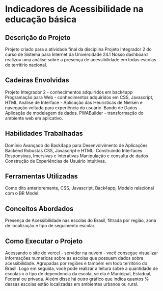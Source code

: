# Indicadores de Acessibilidade na educação básica

## Descrição do Projeto
Projeto criado para a atividade final da disciplina Projeto Integrador 2 do curso de  Sistema para Internet da Universidade 24.1
Nosso dashboard realizou uma análise sobre a presença de acessibilidade em todas escolas do territírio nacional.
## Cadeiras Envolvidas
Projeto Integrador 2 - conhecimentos adquiridos em back4app
Programação para Web - conhecimentos adquiridos em CSS, Javascript, HTML
Análise de Interface - Aplicação das Heuristicas de Nielsen e navegação voltada para experiência do usuário.
Bando de Dados - Aplicação de modelagem de dados.
PWABuilder - transformação do ambiente web em aplicativo.

## Habilidades Trabalhadas
Domínio Avançado do Back4app para Desenvolvimento de Aplicações Backend Robustas
CSS, Javascript e HTML: Construindo Interfaces Responsivas, Imersivas e Interativas
Manipulação e consulta de dados
Construção de Experiências de Usuário intuitivas.

## Ferramentas Utilizadas
Como dito anterioremente, CSS, Javascript, Back4app, Modelo relacional com o BR Model.
## Conceitos Abordados

Presença de Acessibilidade nas escolas do Brasil, filtrada por região, zona de localização e tipo de seguimento escolar.

## Como Executar o Projeto
Acessando o site do vercel - servidor na nuvem - você consegue visualizar informações numericas sobre as escolas que possuem dados sobre acessibilidade. Agrupadas por regiões e também em todo território do Brasil.
Logo em seguida, você pode realizar a leitura sobre a quantidade de escolas x o tipo de dependencia da escola, se ela é Municipal, Estadual, Federal ou privada.
Aleém disse há outro gráfico que indica quantos % dessas escolas estão localizadas em ambientes urbanos ou rural.

